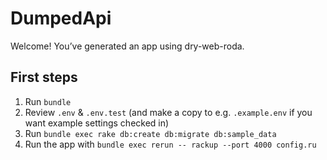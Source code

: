 # DumpedApi

Welcome! You’ve generated an app using dry-web-roda.

## First steps

1. Run `bundle`
2. Review `.env` & `.env.test` (and make a copy to e.g. `.example.env` if you want example settings checked in)
3. Run `bundle exec rake db:create db:migrate db:sample_data`
5. Run the app with `bundle exec rerun -- rackup --port 4000 config.ru`
